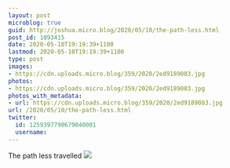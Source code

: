 ```yaml
---
layout: post
microblog: true
guid: http://joshua.micro.blog/2020/05/10/the-path-less.html
post_id: 1093415
date: 2020-05-10T19:19:39+1100
lastmod: 2020-05-10T19:19:39+1100
type: post
images:
- https://cdn.uploads.micro.blog/359/2020/2ed9189083.jpg
photos:
- https://cdn.uploads.micro.blog/359/2020/2ed9189083.jpg
photos_with_metadata:
- url: https://cdn.uploads.micro.blog/359/2020/2ed9189083.jpg
url: /2020/05/10/the-path-less.html
twitter:
  id: 1259397790679040001
  username: 
---
```

The path less travelled ![](https://joshwithers.blog/uploads/2020/2ed9189083.jpg)
